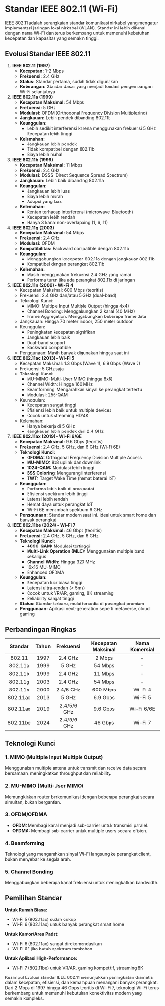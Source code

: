 # Standar IEEE 802.11 (Wi-Fi)

IEEE 802.11 adalah serangkaian standar komunikasi nirkabel yang mengatur implementasi jaringan lokal nirkabel (WLAN). Standar ini lebih dikenal dengan nama Wi-Fi dan terus berkembang untuk memenuhi kebutuhan kecepatan dan kapasitas yang semakin tinggi.

## Evolusi Standar IEEE 802.11

1. **IEEE 802.11 (1997)**
   - **Kecepatan:** 1-2 Mbps
   - **Frekuensi:** 2.4 GHz
   - **Status:** Standar pertama, sudah tidak digunakan
   - **Keterangan:** Standar dasar yang menjadi fondasi pengembangan Wi-Fi selanjutnya
2. **IEEE 802.11a (1999)**
   - **Kecepatan Maksimal:** 54 Mbps
   - **Frekuensi:** 5 GHz
   - **Modulasi:** OFDM (Orthogonal Frequency Division Multiplexing)
   - **Jangkauan:** Lebih pendek dibanding 802.11b
   - **Keunggulan:**
     - Lebih sedikit interferensi karena menggunakan frekuensi 5 GHz
Kecepatan lebih tinggi
   - **Kelemahan:**
     - Jangkauan lebih pendek
     - Tidak kompatibel dengan 802.11b
     - Biaya lebih mahal
3. **IEEE 802.11b (1999)**
   - **Kecepatan Maksimal:** 11 Mbps
   - **Frekuensi:** 2.4 GHz
   - **Modulasi:** DSSS (Direct Sequence Spread Spectrum)
   - **Jangkauan:** Lebih baik dibanding 802.11a
   - **Keunggulan:**
     - Jangkauan lebih luas
     - Biaya lebih murah
     - Adopsi yang luas
   - **Kelemahan:**
     - Rentan terhadap interferensi (microwave, Bluetooth)
     - Kecepatan lebih rendah
     - Hanya 3 kanal non-overlapping (1, 6, 11)
4. **IEEE 802.11g (2003)**
   - **Kecepatan Maksimal:** 54 Mbps
   - **Frekuensi:** 2.4 GHz
   - **Modulasi:** OFDM
   - **Kompatibilitas:** Backward compatible dengan 802.11b
   - **Keunggulan:**
     - Menggabungkan kecepatan 802.11a dengan jangkauan 802.11b
     - Kompatibel dengan perangkat 802.11b
   - **Kelemahan:**
     - Masih menggunakan frekuensi 2.4 GHz yang ramai
     - Performa turun jika ada perangkat 802.11b di jaringan
5. **IEEE 802.11n (2009) - Wi-Fi 4**
   - Kecepatan Maksimal: 600 Mbps (teoritis)
   - Frekuensi: 2.4 GHz dan/atau 5 GHz (dual-band)
   - Teknologi Kunci:
     - MIMO: Multiple Input Multiple Output (hingga 4x4)
     - Channel Bonding: Menggabungkan 2 kanal (40 MHz)
     - Frame Aggregation: Menggabungkan beberapa frame data
   - Jangkauan: Hingga 70 meter indoor, 250 meter outdoor
   - Keunggulan:
     - Peningkatan kecepatan signifikan
     - Jangkauan lebih baik
     - Dual-band support
     - Backward compatible
   - Penggunaan: Masih banyak digunakan hingga saat ini
6. **IEEE 802.11ac (2013) - Wi-Fi 5**
   - Kecepatan Maksimal: 1.3 Gbps (Wave 1), 6.9 Gbps (Wave 2)
   - Frekuensi: 5 GHz saja
   - Teknologi Kunci:
     - MU-MIMO: Multi-User MIMO (hingga 8x8)
     - Channel Width: Hingga 160 MHz
     - Beamforming: Mengarahkan sinyal ke perangkat tertentu
     - Modulasi: 256-QAM
   - Keunggulan:
     - Kecepatan sangat tinggi
     - Efisiensi lebih baik untuk multiple devices
     - Cocok untuk streaming HD/4K
   - Kelemahan:
     - Hanya bekerja di 5 GHz
     - Jangkauan lebih pendek dari 2.4 GHz
7. **IEEE 802.11ax (2019) - Wi-Fi 6/6E**
   - **Kecepatan Maksimal:** 9.6 Gbps (teoritis)
   - **Frekuensi:** 2.4 GHz, 5 GHz, dan 6 GHz (Wi-Fi 6E)
   - **Teknologi Kunci:**
     - **OFDMA:** Orthogonal Frequency Division Multiple Access
     - **MU-MIMO:** 8x8 uplink dan downlink
     - **1024-QAM:** Modulasi lebih tinggi
     - **BSS Coloring:** Mengurangi interferensi
     - **TWT:** Target Wake Time (hemat baterai IoT)
   - **Keunggulan:**
     - Performa lebih baik di area padat
     - Efisiensi spektrum lebih tinggi
     - Latensi lebih rendah
     - Hemat daya untuk perangkat IoT
     - Wi-Fi 6E menambah spektrum 6 GHz
   - **Penggunaan:** Standar modern saat ini, ideal untuk smart home dan banyak perangkat
8. **IEEE 802.11be (2024) - Wi-Fi 7**
   - **Kecepatan Maksimal:** 46 Gbps (teoritis)
   - **Frekuensi:** 2.4 GHz, 5 GHz, dan 6 GHz
   - **Teknologi Kunci:**
     - **4096-QAM:** Modulasi tertinggi
     - **Multi-Link Operation (MLO):** Menggunakan multiple band sekaligus
     - **Channel Width:** Hingga 320 MHz
     - 16x16 MU-MIMO
     - Enhanced OFDMA
   - **Keunggulan:**
     - Kecepatan luar biasa tinggi
     - Latensi ultra-rendah (< 5ms)
     - Cocok untuk VR/AR, gaming, 8K streaming
     - Reliability sangat tinggi
   - **Status:** Standar terbaru, mulai tersedia di perangkat premium
   - **Penggunaan:** Aplikasi next-generation seperti metaverse, cloud gaming


## Perbandingan Ringkas

| Standar | Tahun | Frekuensi | Kecepatan Maksimal | Nama Komersial |
|:--:|:--:|:--:|:--:|:--:|
| 802.11 | 1997 | 2.4 GHz | 2 Mbps | - | 
| 802.11a | 1999 | 5 GHz | 54 Mbps | - |
| 802.11b | 1999 | 2.4 GHz | 11 Mbps | - |
| 802.11g | 2003 | 2.4 GHz | 54 Mbps | - |
| 802.11n | 2009 | 2.4/5 GHz | 600 Mbps | Wi-Fi 4 |
| 802.11ac | 2013 | 5 GHz | 6.9 Gbps | Wi-Fi 5 |
| 802.11ax | 2019 | 2.4/5/6 GHz | 9.6 Gbps | Wi-Fi 6/6E | 
| 802.11be | 2024 | 2.4/5/6 GHz | 46 Gbps | Wi-Fi 7 |

## Teknologi Kunci

### 1. MIMO (Multiple Input Multiple Output)

Menggunakan multiple antena untuk transmit dan receive data secara bersamaan, meningkatkan throughput dan reliability.

### 2. MU-MIMO (Multi-User MIMO)

Memungkinkan router berkomunikasi dengan beberapa perangkat secara simultan, bukan bergantian.

### 3. OFDM/OFDMA

- **OFDM:** Membagi kanal menjadi sub-carrier untuk transmisi paralel.
- **OFDMA:** Membagi sub-carrier untuk multiple users secara efisien.

### 4. Beamforming

Teknologi yang mengarahkan sinyal Wi-Fi langsung ke perangkat client, bukan menyebar ke segala arah.

### 5. Channel Bonding

Menggabungkan beberapa kanal frekuensi untuk meningkatkan bandwidth.

## Pemilihan Standar

**Untuk Rumah Biasa:**
- Wi-Fi 5 (802.11ac) sudah cukup
- Wi-Fi 6 (802.11ax) untuk banyak perangkat smart home

**Untuk Kantor/Area Padat:**
- Wi-Fi 6 (802.11ax) sangat direkomendasikan
- Wi-Fi 6E jika butuh spektrum tambahan

**Untuk Aplikasi High-Performance:**
- Wi-Fi 7 (802.11be) untuk VR/AR, gaming kompetitif, streaming 8K


Kesimpul
Evolusi standar IEEE 802.11 menunjukkan peningkatan dramatis dalam kecepatan, efisiensi, dan kemampuan menangani banyak perangkat. Dari 2 Mbps di 1997 hingga 46 Gbps teoritis di Wi-Fi 7, teknologi Wi-Fi terus berkembang untuk memenuhi kebutuhan konektivitas modern yang semakin kompleks.
